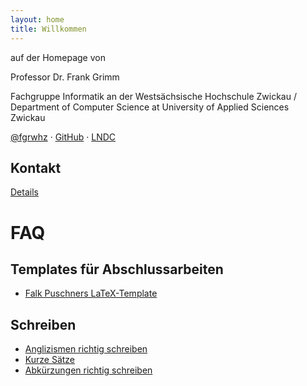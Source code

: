 ```yaml
---
layout: home
title: Willkommen
---
```


auf der Homepage von

Professor Dr. Frank Grimm

Fachgruppe Informatik an der Westsächsische Hochschule Zwickau / Department of Computer Science at University of Applied Sciences Zwickau

<a href="https://twitter.com/fgrwhz">@fgrwhz</a> &middot; <a href="https://github.com/fgr">GitHub</a> &middot; <a href="https://www.lndc.de">LNDC</a>

## Kontakt

[Details](kontakt.md)

# FAQ

## Templates für Abschlussarbeiten

- [Falk Puschners LaTeX-Template](https://github.com/flaxel/thesis_template)

## Schreiben

- [Anglizismen richtig schreiben](https://www.textskizzen.de/anglizismen-richtig-schreiben/)
- [Kurze Sätze](https://www.textskizzen.de/kurze-saetze-schreiben/)
- [Abkürzungen richtig schreiben](https://www.textskizzen.de/abkuerzungen-richtig-schreiben/)
